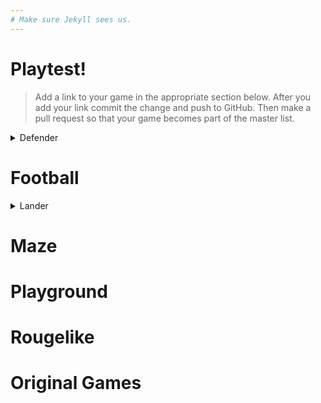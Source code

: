 ```yaml
---
# Make sure Jekyll sees us.
---
```


# Playtest!

>Add a link to your game in the appropriate section below. After you add your link commit the change and push to GitHub. Then make a pull request so that your game becomes part of the master list.

<details>
  <summary>
    Defender
  </summary>
  
</details>

# Football

<details>
  <summary>
    Lander
  </summary>
  
  * [Lander Example: Doug Urner](https://douglasurner.github.io/prototypes/Lander/index.html)
  
    This is a "plain vanilla" version of Lander that I built to test the Unity web build.
  
</details>

# Maze

# Playground

# Rougelike

# Original Games
